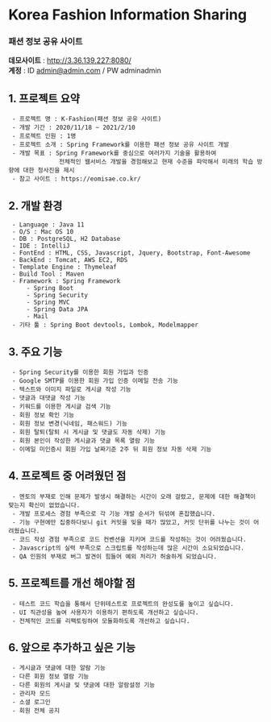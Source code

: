 # Korea Fashion Information Sharing
### 패션 정보 공유 사이트

**데모사이트** : http://3.36.139.227:8080/<br>
**계정** : ID admin@admin.com / PW adminadmin

## 1. 프로젝트 요약
```
 - 프로젝트 명 : K-Fashion(패션 정보 공유 사이트)
 - 개발 기간 : 2020/11/18 ~ 2021/2/10
 - 프로젝트 인원 : 1명
 - 프로젝트 소개 : Spring Framework를 이용한 패션 정보 공유 사이트 개발
 - 개발 목표 : Spring Framework를 중심으로 여러가지 기술을 활용하여 
              전체적인 웹서비스 개발을 경험해보고 현재 수준을 파악해서 미래의 학습 방향에 대한 청사진을 제시
 - 참고 사이트 : https://eomisae.co.kr/
```

## 2. 개발 환경
```
 - Language : Java 11
 - O/S : Mac OS 10
 - DB : PostgreSQL, H2 Database
 - IDE : IntelliJ
 - FontEnd : HTML, CSS, Javascript, Jquery, Bootstrap, Font-Awesome
 - BackEnd : Tomcat, AWS EC2, RDS
 - Template Engine : Thymeleaf
 - Build Tool : Maven
 - Framework : Spring Framework
     - Spring Boot
     - Spring Security
     - Spring MVC
     - Spring Data JPA
     - Mail
 - 기타 툴 : Spring Boot devtools, Lombok, Modelmapper
```
## 3. 주요 기능
```
 - Spring Security를 이용한 회원 가입과 인증
 - Google SMTP를 이용한 회원 가입 인증 이메일 전송 기능
 - 텍스트와 이미지 파일로 게시글 작성 기능
 - 댓글과 대댓글 작성 기능
 - 키워드를 이용한 게시글 검색 기능
 - 회원 정보 확인 기능
 - 회원 정보 변경(닉네임, 패스워드) 기능
 - 회원 탈퇴(탈퇴 시 게시글 및 댓글도 자동 삭제) 기능
 - 회원 본인이 작성한 게시글과 댓글 목록 열람 기능
 - 이메일 미인증시 회원 가입 날짜기준 2주 뒤 회원 정보 자동 삭제 기능
```
## 4. 프로젝트 중 어려웠던 점
```
 - 멘토의 부재로 인해 문제가 발생시 해결하는 시간이 오래 걸렸고, 문제에 대한 해결책이 맞는지 확신이 없었습니다.
 - 개발 프로세스 경험 부족으로 각 기능 개발 순서가 뒤섞여 혼잡했습니다.
 - 기능 구현에만 집중하다보니 git 커밋을 잊을 때가 많았고, 커밋 단위를 나누는 것이 어려웠습니다.
 - 코드 작성 경험 부족으로 코드 컨벤션을 지키며 코드를 작성하는 것이 어려웠습니다.
 - Javascript의 실력 부족으로 스크립트를 작성하는데 많은 시간이 소요되었습니다.
 - QA 인원의 부재로 버그 발견이 힘들어 예외 처리가 허술하게 되었습니다.
```
## 5. 프로젝트를 개선 해야할 점
```
 - 테스트 코드 학습을 통해서 단위테스트로 프로젝트의 완성도를 높이고 싶습니다.  
 - UI 직관성을 높여 사용자가 이용하기 편하도록 개선하고 싶습니다.
 - 전체적인 코드를 리팩토링하여 모듈화하도록 개선하고 싶습니다.
```
## 6. 앞으로 추가하고 싶은 기능
```
 - 게시글과 댓글에 대한 알람 기능
 - 다른 회원 정보 열람 기능
 - 다른 회원의 게시글 및 댓글에 대한 알람설정 기능
 - 관리자 모드 
 - 소셜 로그인
 - 회원 전체 공지
```
